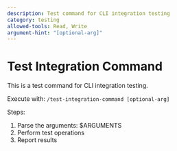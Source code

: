 ```yaml
---
description: Test command for CLI integration testing
category: testing
allowed-tools: Read, Write
argument-hint: "[optional-arg]"
---
```


# Test Integration Command

This is a test command for CLI integration testing.

Execute with: `/test-integration-command [optional-arg]`

Steps:
1. Parse the arguments: $ARGUMENTS
2. Perform test operations
3. Report results
